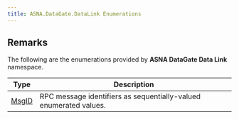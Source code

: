 ```yaml
---
title: ASNA.DataGate.DataLink Enumerations
---
```


## Remarks

The following are the enumerations provided by **ASNA DataGate Data Link** namespace.


| Type | Description |
| --- | --- |
| [MsgID](/reference/datagate/datagate-data-link/msg-id.html) | RPC message identifiers as sequentially-valued enumerated values. |
